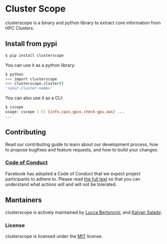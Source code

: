 # Cluster Scope

clusterscope is a binary and python library to extract core information from HPC Clusters.

## Install from pypi

```bash
$ pip install clusterscope
```

You can use it as a python library:

```bash
$ python
>>> import clusterscope
>>> clusterscope.cluster()
'<your-cluster-name>'
```

You can also use it as a CLI:

```bash
$ cscope
usage: cscope [-h] {info,cpus,gpus,check-gpu,aws} ...
...
```

## Contributing

Read our contributing guide to learn about our development process, how to propose bugfixes and feature requests, and how to build your changes.

### [Code of Conduct](https://code.fb.com/codeofconduct)

Facebook has adopted a Code of Conduct that we expect project participants to adhere to. Please read [the full text](https://code.fb.com/codeofconduct) so that you can understand what actions will and will not be tolerated.

## Mantainers

clusterscope is actively maintained by [Lucca Bertoncini](https://github.com/luccabb), and [Kalyan Salady](https://github.com/skalyan).

### License

clusterscope is licensed under the [MIT](./LICENSE) license.
